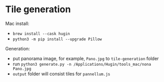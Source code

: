 # Tile generation

Mac install:
- `brew install --cask hugin`
- `python3 -m pip install --upgrade Pillow`

Generation:
- put panorama image, for example, `Pano.jpg` to `tile-generation` folder
- run `python3 generate.py -n /Applications/Hugin/tools_mac/nona Pano.jpg`
- `output` folder will consist tiles for `pannellum.js`
